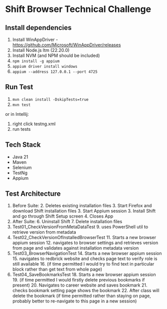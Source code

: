 # Shift Browser Technical Challenge

## Install dependencies

1. Install WinAppDriver - https://github.com/Microsoft/WinAppDriver/releases
2. Install Node.js ltm (22.20.0)
3. Install NVM (and NPM should be included)
4. `npm install -g appium`
5. `appium driver install windows`
5. `appium --address 127.0.0.1 --port 4725`

## Run Test
1. `mvn clean install -DskipTests=true`
2. `mvn test`

or in Intellij:
1. right click testng.xml
2. run tests

## Tech Stack

- Java 21
- Maven
- Selenium
- TestNg
- Appium

## Test Architecture 

1. Before Suite:
   2. Deletes existing installation files 
   3. Start Firefox and download Shift installation files
   3. Start Appium session
   3. Install Shift and go through Shift Setup screen
   4. Closes App
5. After Suite:
   6. Uninstall Shift 
   7. Delete installation files 
8. Test01_CheckVersionFromMetaDataTest
   9. uses PowerShell util to retrieve version from metadata 
10. Test02_CheckVersionOfInstalledBrowserTest
    11. Starts a new browser appium session
    12. navigates to browser settings and retrieves version from page and validates against installation metadata version
13. Test03_BrowserNavigationTest
    14. Starts a new browser appium session
    15. navigates to redbrick website and checks page text to verify role is still available
    16. (if time permitted I would try to find text in particular block rather than get text from whole page)
17. Test04_SaveBookmarksTest
    18. Starts a new browser appium session
    19. (if time permitted I would firstly delete previous bookmarks if present)
    20. Navigates to career website and saves bookmark
    21. checks bookmark setting page shows the bookmark 
    22. After class will delete the bookmark (if time permitted rather than staying on page, probably better to re-navigate to this page in a new session)


